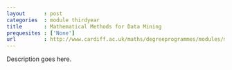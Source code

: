 ```yaml
---
layout      : post
categories  : module thirdyear
title       : Mathematical Methods for Data Mining
prequesites : ['None']
url         : http://www.cardiff.ac.uk/maths/degreeprogrammes/modules/ma3700.html
---
```


Description goes here.


